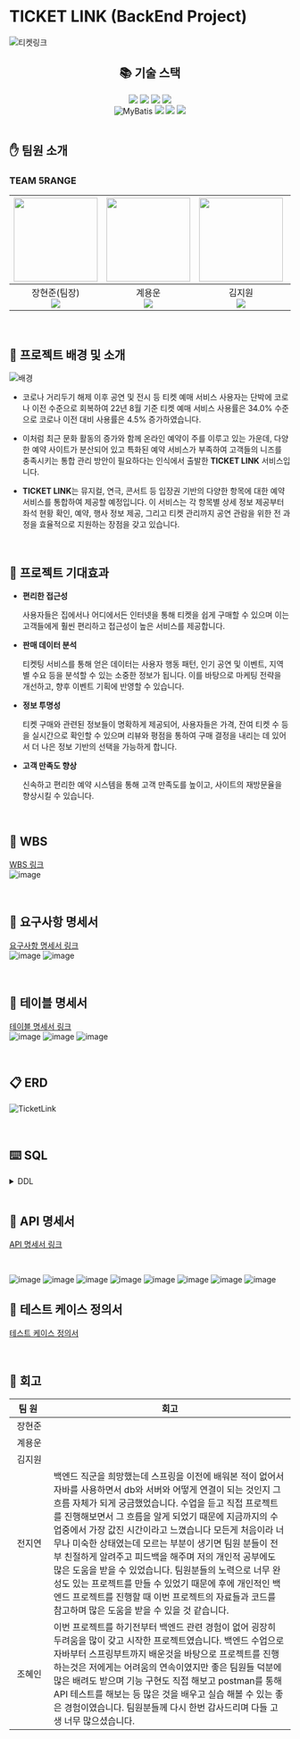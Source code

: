 # TICKET LINK (BackEnd Project)
![티켓링크](https://github.com/user-attachments/assets/2f0b0b9b-1ac0-43a9-8ab0-b0e27ffb2e33)



<div align=center><h2>📚 기술 스택</h2></div>

<div align=center> 
  <img src="https://img.shields.io/badge/java-007396?style=for-the-badge&logo=java&logoColor=white"> 
  <img src="https://img.shields.io/badge/springboot-6DB33F?style=for-the-badge&logo=springboot&logoColor=white"/>
  <img src="https://img.shields.io/badge/MariaDB-003545?style=for-the-badge&logo=mariadb&logoColor=white"/>
  <img src="https://img.shields.io/badge/-Swagger-%23Clojure?style=for-the-badge&logo=swagger&logoColor=white"/>
  
  <br>
  <img src="https://img.shields.io/badge/MyBatis-black?style=for-the-badge&logo=MyBatis" alt="MyBatis"/>
  <img src="https://img.shields.io/badge/Postman-FF6C37?style=for-the-badge&logo=postman&logoColor=white">
  <img src="https://img.shields.io/badge/github-181717?style=for-the-badge&logo=github&logoColor=white">
  <img src="https://img.shields.io/badge/Notion-000000?style=for-the-badge&logo=Notion&logoColor=white">
  <br>
</div>

<br>


## :hand: 팀원 소개
### TEAM 5RANGE
|<img src="https://github.com/user-attachments/assets/dd9b844d-df1b-42d1-9710-f3d104d2323e" width="150" height="150"/>|<img src="https://github.com/user-attachments/assets/f2557d8c-9b10-4902-9f87-7936faa55b33" width="150" height="150"/>|<img src="https://github.com/user-attachments/assets/513721fe-1585-4547-897c-69fadb39f40a" width="150" height="150"/>|<img src="https://github.com/user-attachments/assets/1eeac2d7-06ee-48aa-aa01-a322997ae5d1" width="150" height="150"/>|<img src="https://github.com/user-attachments/assets/bc05fb21-d8b5-4698-94d5-532a463d2b80" width="150" height="150"/>|
|:-:|:-:|:-:|:-:|:-:|
|장현준(팀장)<br><a href="https://github.com/mabem95"><img src="https://img.shields.io/badge/GitHub-181717?style=flat-square&logo=GitHub&logoColor=white"/></a>|계용운<br><a href="https://github.com/yongun2"><img src="https://img.shields.io/badge/GitHub-181717?style=flat-square&logo=GitHub&logoColor=white"/></a>|김지원<br><a href="https://github.com/gogowonji"><img src="https://img.shields.io/badge/GitHub-181717?style=flat-square&logo=GitHub&logoColor=white"/></a>|전지연<br><a href="https://github.com/jiyeonjeon01"><img src="https://img.shields.io/badge/GitHub-181717?style=flat-square&logo=GitHub&logoColor=white"/></a>|조혜인<br><a href="https://github.com/byHyen"><img src="https://img.shields.io/badge/GitHub-181717?style=flat-square&logo=GitHub&logoColor=white"/></a>|

<br>




## :herb: 프로젝트 배경 및 소개
![배경](https://github.com/user-attachments/assets/71b6a504-f2c9-48fc-b847-e3dc959455b5)

* 코로나 거리두기 해제 이후 공연 및 전시 등 티켓 예매 서비스 사용자는 단박에 코로나 이전 수준으로 회복하여
22년 8월 기준 티켓 예매 서비스 사용률은 34.0% 수준으로 코로나 이전 대비 사용률은
4.5% 증가하였습니다.

* 이처럼 최근 문화 활동의 증가와 함께 온라인 예약이 주를 이루고 있는 가운데, 다양한 예약 사이트가 분산되어 있고 특화된 예약 서비스가 부족하여 고객들의 니즈를 충족시키는 통합 관리 방안이 필요하다는 인식에서 출발한 **TICKET LINK** 서비스입니다.

* **TICKET LINK**는 뮤지컬, 연극, 콘서트 등 입장권 기반의 다양한 항목에 대한 예약 서비스를 통합하여 제공할 예정입니다. 이 서비스는 각 항목별 상세 정보 제공부터 좌석 현황 확인, 예약, 행사 정보 제공, 그리고 티켓 관리까지 공연 관람을 위한 전 과정을 효율적으로 지원하는 장점을 갖고 있습니다.

<br>

## :high_brightness: 프로젝트 기대효과

* **편리한 접근성**
  <br>

   사용자들은 집에서나 어디에서든 인터넷을 통해 티켓을 쉽게 구매할 수 있으며 이는 고객들에게 훨씬 편리하고 접근성이 높은 서비스를 제공합니다.


* **판매 데이터 분석**
  <br>

  티켓팅 서비스를 통해 얻은 데이터는 사용자 행동 패턴, 인기 공연 및 이벤트, 지역별 수요 등을 분석할 수 있는 소중한 정보가 됩니다. 이를 바탕으로 마케팅 전략을 개선하고, 향후 이벤트 기획에 반영할 수 있습니다.

* **정보 투명성**
  <br>

  티켓 구매와 관련된 정보들이 명확하게 제공되어, 사용자들은 가격, 잔여 티켓 수 등을 실시간으로 확인할 수 있으며 리뷰와 평점을 통하여 구매 결정을 내리는 데 있어서 더 나은 정보 기반의 선택을 가능하게 합니다.

* **고객 만족도 향상**
  <br>
  
  신속하고 편리한 예약 시스템을 통해 고객 만족도를 높이고, 사이트의 재방문율을 향상시킬 수 있습니다.

<br>

## 📆 WBS 
[WBS 링크](https://docs.google.com/spreadsheets/d/1TseUJVKfn0cBO2hnQomDzu8IzY5YdpwSpocNboIy1AE/edit?gid=1034965942#gid=1034965942)
<br>
![image](https://github.com/user-attachments/assets/c0a2a3ec-279c-44d6-8cef-2e9e906eb63f)

<br>

## :page_with_curl: 요구사항 명세서
[요구사항 명세서 링크](https://docs.google.com/spreadsheets/d/1TseUJVKfn0cBO2hnQomDzu8IzY5YdpwSpocNboIy1AE/edit?gid=1691437377#gid=1691437377)
<br>
![image](https://github.com/user-attachments/assets/c76a990c-a11b-45da-a866-1aa8da57ea1f) 
![image](https://github.com/user-attachments/assets/8258922a-5225-4801-95e1-19b3f7149b3d)




<br>

## 🔲 테이블 명세서
[테이블 명세서 링크](https://docs.google.com/spreadsheets/d/1TseUJVKfn0cBO2hnQomDzu8IzY5YdpwSpocNboIy1AE/edit?gid=1741766758#gid=1741766758)
<br>
![image](https://github.com/user-attachments/assets/2ae7ea1e-a2a0-406e-a14d-1c67f54d0169)
![image](https://github.com/user-attachments/assets/5b6240c2-826d-4f14-8f52-16f986003bbd)
![image](https://github.com/user-attachments/assets/8c0ee7e8-ff2b-4f21-a213-db466ea89211)


<br>

## :clipboard: ERD
![TicketLink](https://github.com/user-attachments/assets/1af0264d-1083-423f-b664-c741551943bf)

<br>

## ⌨️ SQL

<details>
  <summary>DDL</summary>
  
```sql
  CREATE TABLE auto_no(
  	tableName VARCHAR(20) PRIMARY KEY,
  	prefix VARCHAR(10) NOT NULL,
  	hypenYn CHAR(1) NOT NULL DEFAULT 'N' CHECK(hypenYn IN ('Y', 'N')),
  	formmater INT NOT NULL,
  	insDate DATE DEFAULT CURDATE(),
  	uptDate DATE DEFAULT CURDATE()
  );

  CREATE TABLE auto_no_dtl(
   	tableName VARCHAR(20) NOT NULL,
   	prefix VARCHAR(10) NOT NULL,
   	hypenYn CHAR(1) NOT NULL DEFAULT 'N' CHECK(hypenYn IN ('Y', 'N')),
   	formmater INT NOT NULL,
   	sequence INT NOT NULL DEFAULT 1,
   	insDate DATE DEFAULT CURDATE(),
  	uptDate DATE DEFAULT CURDATE(),
   	PRIMARY KEY (tableName, prefix, hypenYn, formmater)
  );

  CREATE TABLE tb_role(
	  roleNo INT AUTO_INCREMENT PRIMARY KEY,
	  name VARCHAR(10) UNIQUE
  );

  CREATE TABLE tb_boardCategory (
      bCategoryNo INT PRIMARY KEY AUTO_INCREMENT,
      name VARCHAR(30) NOT NULL
  );

  CREATE TABLE tb_eventCategory (
      eCategoryNo INT PRIMARY KEY AUTO_INCREMENT,
      name VARCHAR(30) NOT NULL
  );
  
  CREATE TABLE tb_event(
      eventNo VARCHAR(10),
      name VARCHAR(60) NOT NULL,
      startDate DATE NOT NULL,
      endDate DATE NOT NULL,
      eTime VARCHAR(100),
      location VARCHAR(100) NOT NULL,
      info VARCHAR(1000),
      saleInfo VARCHAR(1000),
      seatInfo VARCHAR(500),
      timeInfo VARCHAR(500),
      eCategoryNo INT,
      insDate DATE DEFAULT CURDATE(),
      uptDate DATE DEFAULT CURDATE(),
      PRIMARY KEY (eventNo),
      FOREIGN KEY (eCategoryNo) REFERENCES tb_eventCategory
  );
  
  CREATE TABLE tb_dailyEvent(
  	dailyEventNo VARCHAR(20),
  	eventDate DATE,
  	day7 TINYINT,
  	cnt TINYINT,
  	deTime VARCHAR(50),
  	castInfo VARCHAR(1000),
  	eventNo VARCHAR(10),
  	insDate DATE DEFAULT CURDATE(),
  	uptDate DATE DEFAULT CURDATE(),
  	PRIMARY KEY (dailyEventNo),
     FOREIGN KEY (eventNo) REFERENCES tb_event
  );
  
  CREATE TABLE tb_ticket(
  	ticketNo VARCHAR(20),
  	seatRate VARCHAR(20),
  	seatNum INT,
  	price INT NOT NULL,
  	dailyEventNo VARCHAR(20),
  	insDate DATE DEFAULT CURDATE(),
  	uptDate DATE DEFAULT CURDATE(),
  	PRIMARY KEY (ticketNo),
     FOREIGN KEY (dailyEventNo) REFERENCES tb_dailyEvent
  );
  
  CREATE TABLE tb_payinfo(
  	payNo VARCHAR(20),
  	payment CHAR NOT NULL,
  	payDate DATE,
  	status CHAR NOT NULL DEFAULT 'W',
  	price INT DEFAULT 0,
  	fee INT DEFAULT 0,
  	deliveryCost INT DEFAULT 0,
  	discount INT DEFAULT 0,
  	totalAmt INT DEFAULT 0,
  	userNo VARCHAR(10),
  	insDate DATE DEFAULT CURDATE(),
  	uptDate DATE DEFAULT CURDATE(),
  	PRIMARY KEY (payNo),
  	FOREIGN KEY (userNo) REFERENCES tb_user
  );
  
  CREATE TABLE tb_reservation(
  	resNo VARCHAR(20),
  	resDate DATE NOT NULL DEFAULT CURDATE(),
  	status CHAR NOT NULL DEFAULT 'W',
  	ticketNo VARCHAR(20),
  	payNo VARCHAR(20),
  	insDate DATE DEFAULT CURDATE(),
  	uptDate DATE DEFAULT CURDATE(),
  	PRIMARY KEY (resNo),
     FOREIGN KEY (ticketNo) REFERENCES tb_ticket,
     FOREIGN KEY (payNo) REFERENCES tb_payinfo
  );
  
  CREATE TABLE tb_notification(
  	notiNo VARCHAR(20),
  	message VARCHAR(200),
  	notiDate DATE DEFAULT CURDATE(),
  	notiStatus CHAR DEFAULT 'Y',
  	payNo VARCHAR(20),
  	PRIMARY KEY (notiNo),
     FOREIGN KEY (payNo) REFERENCES tb_payinfo
  );
  
  create or replace table tb_user
  (
      userNo varchar(10) not null primary key,
      id     varchar(30) not null,
      pw     varchar(64) not null,
      name   varchar(30),
      email  varchar(30) not null,
      useYn  char,
      roleNo int,
      constraint id unique (id),
      constraint tb_user_ibfk_1 foreign key (roleNo) references ticketlink.tb_role (roleNo)
  );
  
  create or replace table ticketlink.tb_boardCategory
  (
      bCategoryNo int auto_increment primary key,
      name varchar(30) not null
  );
  
  create or replace table tb_board
  (
      boardNo     varchar(10)  not null primary key,
      title       varchar(100),
      content     varchar(500),
      rating      float,
      insDate     date,
      uptDate     date,
      userNo      varchar(10),
      eventNo     varchar(10),
      bCategoryNo int,
      constraint tb_board_ibfk_1 foreign key (userNo) references ticketlink.tb_user (userNo),
      constraint tb_board_ibfk_2 foreign key (eventNo) references ticketlink.tb_event (eventNo),
      constraint tb_board_ibfk_3 foreign key (bCategoryNo) references ticketlink.tb_boardCategory (bCategoryNo)
  );
  
  create or replace table tb_reply
  (
      replyNo varchar(10) not null primary key,
      cnt int,
      content varchar(64),
      insDate date,
      uptDate date,
      boardNo varchar(10),
      userNo  varchar(10),
      constraint tb_reply_ibfk_1 foreign key (boardNo) references ticketlink.tb_board (boardNo) on delete cascade,
      constraint tb_reply_ibfk_2 foreign key (userNo) references ticketlink.tb_user (userNo)
  );
  
  create or replace table tb_coupon
  (
      couponNo varchar(10) not null primary key,
      code varchar(10),
      name varchar(30),
      dcPercent int,
      insDate date,
      expireDate date,
      userNo varchar(10) null,
      constraint code unique (code),
      constraint tb_coupon_ibfk_1 foreign key (userNo) references ticketlink.tb_user (userNo)
  );
  
  create or replace table tb_couponUsedHistory
  (
      useHistoryNo varchar(20) not null primary key,
      useDate date,
      couponNo varchar(10),
      payNo varchar(20),
      constraint couponNo unique (couponNo),
      constraint tb_couponUsedHistory_ibfk_1 foreign key (couponNo) references ticketlink.tb_coupon (couponNo),
      constraint tb_couponUsedHistory_ibfk_2 foreign key (payNo) references ticketlink.tb_payinfo (payNo)
  );
```
</details>

<br>

## :bookmark_tabs: API 명세서
[API 명세서 링크](https://docs.google.com/spreadsheets/d/1TseUJVKfn0cBO2hnQomDzu8IzY5YdpwSpocNboIy1AE/edit?gid=851351064#gid=851351064)

<br>


![image](https://github.com/user-attachments/assets/ece6574f-b248-431b-a74c-e12d6dd1552e)
![image](https://github.com/user-attachments/assets/68aec306-6079-4ca4-b86e-ccbf93ec220b)
![image](https://github.com/user-attachments/assets/06cef89e-9871-428a-850f-203522925dc3)
![image](https://github.com/user-attachments/assets/5173ff5d-619b-4413-bf5a-e123ef225376)
![image](https://github.com/user-attachments/assets/ca700d3f-864c-4b65-9cc7-43792c3bfcb1)
![image](https://github.com/user-attachments/assets/84bc5a84-448f-4a56-9091-d3295cee5f0e)
![image](https://github.com/user-attachments/assets/07247d9d-70ec-40f8-9738-362c2796cf0f)
![image](https://github.com/user-attachments/assets/3e7d78ec-dc68-44dc-8330-762227677076)





## :bookmark_tabs: 테스트 케이스 정의서

[테스트 케이스 정의서](https://docs.google.com/spreadsheets/d/1TseUJVKfn0cBO2hnQomDzu8IzY5YdpwSpocNboIy1AE/edit?gid=157484188#gid=157484188)

<br>


## :tangerine: 회고
|&nbsp;&nbsp;팀&nbsp;원&nbsp;&nbsp;&nbsp;|회고|
|:---:|---|
|장현준||
|계용운||
|김지원||
|전지연|백엔드 직군을 희망했는데 스프링을 이전에 배워본 적이 없어서 자바를 사용하면서 db와 서버와 어떻게 연결이 되는 것인지 그 흐름 자체가 되게 궁금했었습니다. 수업을 듣고 직접 프로젝트를 진행해보면서 그 흐름을 알게 되었기 때문에 지금까지의 수업중에서 가장 값진 시간이라고 느꼈습니다 모든게 처음이라 너무나 미숙한 상태였는데 모르는 부분이 생기면 팀원 분들이 전부 친절하게 알려주고 피드백을 해주며 저의 개인적 공부에도 많은 도움을 받을 수 있었습니다. 팀원분들의 노력으로 너무 완성도 있는 프로젝트를 만들 수 있었기 때문에 후에 개인적인 백엔드 프로젝트를 진행할 때 이번 프로젝트의 자료들과 코드를 참고하며 많은 도움을 받을 수 있을 것 같습니다. |
|조혜인|이번 프로젝트를 하기전부터 백엔드 관련 경험이 없어 굉장히 두려움을 많이 갖고 시작한 프로젝트였습니다. 백엔드 수업으로 자바부터 스프링부트까지 배운것을 바탕으로 프로젝트를 진행하는것은 저에게는 어려움의 연속이였지만 좋은 팀원들 덕분에 많은 배려도 받으며 기능 구현도 직접 해보고 postman를 통해 API 테스트를 해보는 등 많은 것을 배우고 실습 해볼 수 있는 좋은 경험이였습니다. 팀원분들께 다시 한번 감사드리며 다들 고생 너무 많으셨습니다.|

<br>

